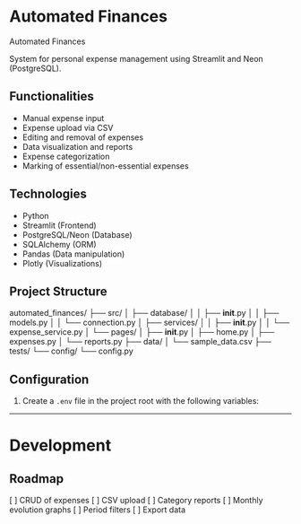 # Automated Finances

Automated Finances

System for personal expense management using Streamlit and Neon (PostgreSQL).


## Functionalities
- Manual expense input
- Expense upload via CSV
- Editing and removal of expenses
- Data visualization and reports
- Expense categorization
- Marking of essential/non-essential expenses

## Technologies
- Python
- Streamlit (Frontend)
- PostgreSQL/Neon (Database)
- SQLAlchemy (ORM)
- Pandas (Data manipulation)
- Plotly (Visualizations)


## Project Structure
automated_finances/
├── src/
│   ├── database/
│   │   ├── __init__.py
│   │   ├── models.py
│   │   └── connection.py
│   ├── services/
│   │   ├── __init__.py
│   │   └── expense_service.py
│   └── pages/
│       ├── __init__.py
│       ├── home.py
│       ├── expenses.py
│       └── reports.py
├── data/
│   └── sample_data.csv
├── tests/
└── config/
    └── config.py

## Configuration
1. Create a `.env` file in the project root with the following variables:

---

# Development

## Roadmap

[ ] CRUD of expenses
[ ] CSV upload
[ ] Category reports
[ ] Monthly evolution graphs
[ ] Period filters
[ ] Export data